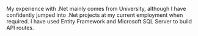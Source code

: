 My experience with .Net mainly comes from University, although I have confidently jumped into .Net projects at my current employment when required. I have used Entity Framework and Microsoft SQL Server to build API routes. 